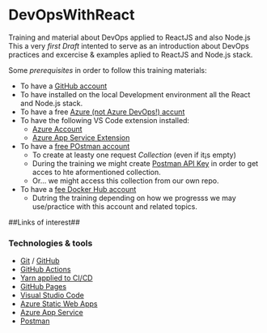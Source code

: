 # DevOpsWithReact
Training and material about DevOps applied to ReactJS and also Node.js
This a very *first Draft* intented to serve as an introduction about DevOps practices and excercise & examples aplied to ReactJS and Node.js stack.

Some *prerequisites* in order to follow this training materials:

* To have a [GitHub  account](https://github.com/join)
* To have installed on the local Development environment all the React and Node.js stack.
* To have a free [Azure (not Azure DevOps!) accunt](https://azure.microsoft.com/es-es/free/)
* To have the following VS Code extension installed:
  * [Azure Account](https://marketplace.visualstudio.com/items?itemName=ms-vscode.azure-account)
  * [Azure App Service Extension](https://marketplace.visualstudio.com/items?itemName=ms-azuretools.vscode-azureappservice)
* To have a [free POstman account](https://www.postman.com/postman-account/)
  * To create at leasty one request *Collection* (even if it¡s empty)
  * During the training we might create [Postman API Key](https://learning.postman.com/docs/developer/intro-api/) in order to get acces to hte aformentioned collection.
  * Or... we might access this collection from our own repo.
* To have a [fee Docker Hub account](https://hub.docker.com/signup/)
  * Dutring the training depending on how we progresss we may use/practice with this account and related topics.


##Links of interest##
### Technologies & tools ###

* [Git](https://git-scm.com/) / [GitHub](https://github.com/)
* [GitHub Actions](https://docs.github.com/en/actions)
* [Yarn applied to CI/CD](https://yarnpkg.com/getting-started)
* [GitHub Pages](https://docs.github.com/en/pages/getting-started-with-github-pages/about-github-pages)
* [Visual Studio Code](https://code.visualstudio.com/)
* [Azure Static Web Apps](https://azure.microsoft.com/en-us/services/app-service/static/)
* [Azure App Service](https://docs.microsoft.com/es-es/azure/app-service/overview)
* [Postman](https://www.postman.com/)

